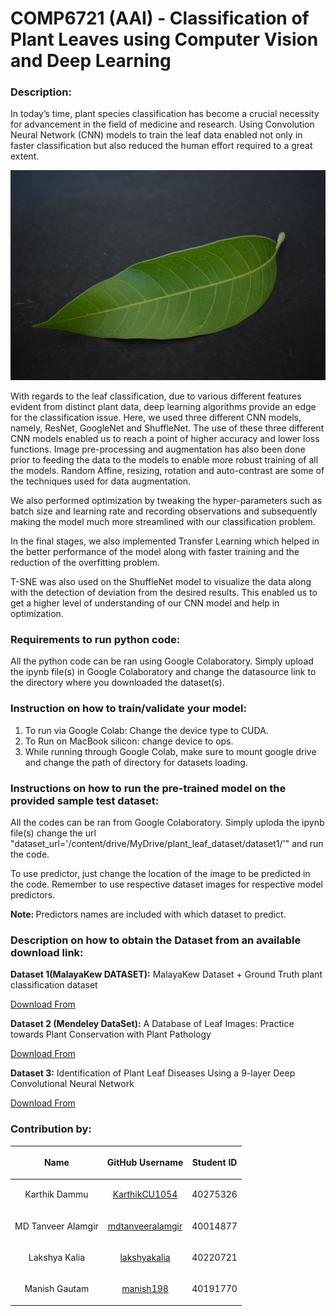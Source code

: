 # COMP6721 (AAI) - Classification of Plant Leaves using Computer Vision and Deep Learning 


### Description:
In today’s time, plant species classification has become a crucial necessity for advancement in the field of medicine and research. Using Convolution Neural Network (CNN) models to train the leaf data enabled not only in faster classification but also reduced the human effort required to a great extent.

![Leaf Image](https://github.com/lakshyakalia/COMP6721-GroupE/blob/main/100%20Images/Dataset2/Mango%20(P0)/0001_0105.JPG)

With regards to the leaf classification, due to various different features evident from distinct plant data, deep learning algorithms provide an edge for the classification issue.
Here, we used three different CNN models, namely, ResNet, GoogleNet and ShuffleNet. The use of these three different CNN models enabled us to reach
a point of higher accuracy and lower loss functions. Image pre-processing and augmentation has also been done prior to feeding the data to the models to enable more robust training of all the models. Random Affine, resizing, rotation and auto-contrast are some of the techniques used for data augmentation.

We also performed optimization by tweaking the hyper-parameters such as batch size and learning rate and recording observations and subsequently making the
model much more streamlined with our classification problem.

In the final stages, we also implemented Transfer Learning which helped in the better performance of the model along with faster training and the reduction of
the overfitting problem.

T-SNE was also used on the ShuffleNet model to visualize the data along with the detection of deviation from the desired results. This enabled us to get a higher
level of understanding of our CNN model and help in optimization.

### Requirements to run python code:

All the python code can be ran using Google Colaboratory. Simply upload the ipynb file(s) in Google Colaboratory and change the datasource link to the directory where you downloaded the dataset(s).

### Instruction on how to train/validate your model:

 1. To run via Google Colab: Change the device type to CUDA.
   2. To Run on MacBook silicon: change device to ops.
   3. While running through Google Colab, make sure to mount google drive and change the path of directory for datasets loading.


### Instructions on how to run the pre-trained model on the provided sample test dataset:
All the codes can be ran from Google Colaboratory. Simply uploda the ipynb file(s) change the url "dataset_url='/content/drive/MyDrive/plant_leaf_dataset/dataset1/'" and run the code.

To use predictor, just change the location of the image to be predicted in the code. Remember to use respective dataset images for respective model predictors.

<b>Note: </b> Predictors names are included with which dataset to predict.

### Description on how to obtain the Dataset from an available download link:
<b>Dataset 1(MalayaKew DATASET):</b>
MalayaKew Dataset + Ground Truth plant classification dataset

[Download From](https://web.fsktm.um.edu.my/~cschan/downloads_MKLeaf_dataset.html)

<b>Dataset 2 (Mendeley DataSet):</b>
A Database of Leaf Images: Practice towards Plant Conservation with Plant Pathology

[Download From](https://data.mendeley.com/datasets/hb74ynkjcn/4)

<b>Dataset 3:</b>
Identification of Plant Leaf Diseases Using a 9-layer Deep Convolutional Neural Network

[Download From](https://www.kaggle.com/datasets/zienabesam/pepper-belly-crop-plantvillage-ds)




### Contribution by:

| <p style="text-align: center;">Name</p>           |   <p style="text-align: center;">GitHub Username</p>      |   <p style="text-align: center;">Student ID</p>       |
| ---------------|   --------------------|   ------------|
| <p style="text-align: center;">Karthik Dammu</p>  | <p style="text-align: center;">[KarthikCU1054](https://github.com/KarthikCU1054)</p> | <p style="text-align: center;">40275326</p>  |
| <p style="text-align: center;">MD Tanveer Alamgir</p>  | <p style="text-align: center;">[mdtanveeralamgir](https://github.com/mdtanveeralamgir)</p> | <p style="text-align: center;">40014877</p>  |
| <p style="text-align: center;">Lakshya Kalia</p>  | <p style="text-align: center;">[lakshyakalia](https://github.com/lakshyakalia)</p> | <p style="text-align: center;">40220721</p>  |
| <p style="text-align: center;">Manish Gautam</p>  | <p style="text-align: center;">[manish198](https://github.com/manish198)</p> | <p style="text-align: center;">40191770</p>  |
